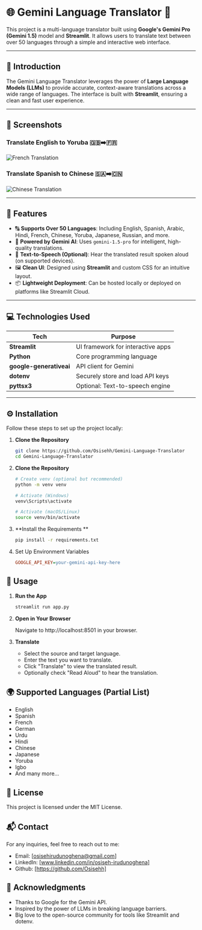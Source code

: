 # 🌐 Gemini Language Translator 🔁
This project is a multi-language translator built using **Google's Gemini Pro (Gemini 1.5)** model and **Streamlit**. It allows users to translate text between over 50 languages through a simple and interactive web interface.

---

## 📝 Introduction
The Gemini Language Translator leverages the power of **Large Language Models (LLMs)** to provide accurate, context-aware translations across a wide range of languages. The interface is built with **Streamlit**, ensuring a clean and fast user experience.

---

## 📸 Screenshots

### Translate English to Yoruba 🇬🇧➡️🇫🇷  
![French Translation](/images/french_example.png)

### Translate Spanish to Chinese 🇸🇦➡️🇨🇳  
![Chinese Translation](/images/chinese_example.png)

---

## 🌟 Features

- 🔠 **Supports Over 50 Languages**: Including English, Spanish, Arabic, Hindi, French, Chinese, Yoruba, Japanese, Russian, and more.
- 🤖 **Powered by Gemini AI**: Uses `gemini-1.5-pro` for intelligent, high-quality translations.
- 💬 **Text-to-Speech (Optional)**: Hear the translated result spoken aloud (on supported devices).
- 🖼️ **Clean UI**: Designed using **Streamlit** and custom CSS for an intuitive layout.
- 📦 **Lightweight Deployment**: Can be hosted locally or deployed on platforms like Streamlit Cloud.

---

## 💻 Technologies Used

| Tech | Purpose |
|------|---------|
| **Streamlit** | UI framework for interactive apps |
| **Python** | Core programming language |
| **google-generativeai** | API client for Gemini |
| **dotenv** | Securely store and load API keys |
| **pyttsx3** | Optional: Text-to-speech engine |

---

## ⚙️ Installation

Follow these steps to set up the project locally:

1. **Clone the Repository**

   ```bash
   git clone https://github.com/Osisehh/Gemini-Language-Translator
   cd Gemini-Language-Translator
2. **Clone the Repository**
   
   ```bash
   # Create venv (optional but recommended)
   python -m venv venv

   # Activate (Windows)
   venv\Scripts\activate

   # Activate (macOS/Linux)
   source venv/bin/activate

3. **Install the Requirements **
   
   ```bash
   pip install -r requirements.txt
   
4. Set Up Environment Variables

    ```ini
   GOOGLE_API_KEY=your-gemini-api-key-here


## 🚀 Usage

1. **Run the App**
   
    ```bash
   streamlit run app.py

2. **Open in Your Browser**

   Navigate to http://localhost:8501 in your browser.
   
4. **Translate**
   - Select the source and target language.
   - Enter the text you want to translate.
   - Click "Translate" to view the translated result.
   - Optionally check "Read Aloud" to hear the translation.

## 🌍 Supported Languages (Partial List)

- English
- Spanish
- French
- German
- Urdu
- Hindi
- Chinese
- Japanese
- Yoruba
- Igbo
- And many more...

## 📜 License
This project is licensed under the MIT License.

## 📬 Contact
For any inquiries, feel free to reach out to me:

- Email: [osisehirudunoghena@gmail.com]
- LinkedIn: [www.linkedin.com/in/osiseh-irudunoghena]
- Github: [https://github.com/Osisehh]

## 🙏 Acknowledgments
- Thanks to Google for the Gemini API.
- Inspired by the power of LLMs in breaking language barriers.
- Big love to the open-source community for tools like Streamlit and dotenv.






